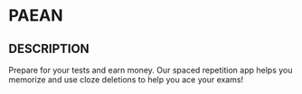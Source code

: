 # PAEAN

## DESCRIPTION
Prepare for your tests and earn money. Our spaced repetition app helps you memorize and use cloze deletions to help you ace your exams! 